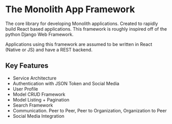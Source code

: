 # The Monolith App Framework
The core library for developing Monolith applications. Created to rapidly build React based applications. This framework is roughly inspired off of the python Django Web Framework.

Applications using this framework are assumed to be written in React (Native or JS) and have a REST backend.

## Key Features
- Service Architecture
- Authentication with JSON Token and Social Media
- User Profile
- Model CRUD Framework
- Model Listing + Pagination
- Search Framework
- Communication. Peer to Peer, Peer to Organization, Organization to Peer
- Social Media Integration
